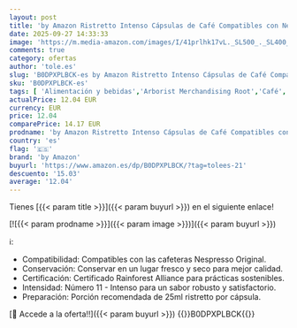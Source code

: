 ```yaml
---
layout: post
title: 'by Amazon Ristretto Intenso Cápsulas de Café Compatibles con Nespresso  100 Cápsulas  5 Paquetes x 20  - Certificado Rainforest Alliance'
date: 2025-09-27 14:33:33
image: 'https://m.media-amazon.com/images/I/41prlhk17vL._SL500_._SL400_.jpg'
comments: true
category: ofertas
author: 'tole.es'
slug: 'B0DPXPLBCK-es by Amazon Ristretto Intenso Cápsulas de Café Compatibles...'
sku: 'B0DPXPLBCK-es'
tags: [ 'Alimentación y bebidas','Arborist Merchandising Root','Café','Café para Nespresso','Café para máquinas Nespresso','Café, té y bebidas','Cápsulas de café','Esenciales del día a día: Alimentos','Novedades en Alimentación y bebidas','Novedades: Alimentos','Self Service','Special Features Stores','by amazon','dd53b5bc-bcd1-4c9b-ab43-793ed912ccdd_0','dd53b5bc-bcd1-4c9b-ab43-793ed912ccdd_2401','dd53b5bc-bcd1-4c9b-ab43-793ed912ccdd_3101','dd53b5bc-bcd1-4c9b-ab43-793ed912ccdd_4201','dd53b5bc-bcd1-4c9b-ab43-793ed912ccdd_6001','dd53b5bc-bcd1-4c9b-ab43-793ed912ccdd_8801','dd53b5bc-bcd1-4c9b-ab43-793ed912ccdd_901','nespresso','🇪🇸', ]
actualPrice: 12.04 EUR
currency: EUR
price: 12.04
comparePrice: 14.17 EUR
prodname: 'by Amazon Ristretto Intenso Cápsulas de Café Compatibles con Nespresso  100 Cápsulas  5 Paquetes x 20  - Certificado Rainforest Alliance'
country: 'es'
flag: '🇪🇸'
brand: 'by Amazon'
buyurl: 'https://www.amazon.es/dp/B0DPXPLBCK/?tag=tolees-21'
descuento: '15.03'
average: '12.04'
---
```


Tienes [{{< param title >}}]({{< param buyurl >}}) en el siguiente enlace!

[![{{< param prodname >}}]({{< param image >}})]({{< param buyurl >}})

ℹ️:

- Compatibilidad: Compatibles con las cafeteras Nespresso Original.
- Conservación: Conservar en un lugar fresco y seco para mejor calidad.
- Certificación: Certificado Rainforest Alliance para prácticas sostenibles.
- Intensidad: Número 11 - Intenso para un sabor robusto y satisfactorio.
- Preparación: Porción recomendada de 25ml ristretto por cápsula.

[🛒 Accede a la oferta!!]({{< param buyurl >}})
{{<world>}}B0DPXPLBCK{{</world>}}
